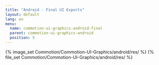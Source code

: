 ```yaml
---
title: "Android - Final UI Exports"
layout: default
lang: en
menu:
  name: commotion-ui-graphics-android-final
  parent: commotion-ui-graphics-android
  position: 5
---
```

{% image_set Commotion/Commotion-UI-Graphics/android/res/ %}
{% file_set Commotion/Commotion-UI-Graphics/android/res/ %}

